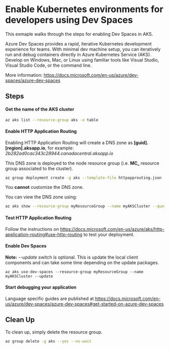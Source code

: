 # Enable Kubernetes environments for developers using Dev Spaces

This exmaple walks through the steps for enabling Dev Spaces in AKS.

Azure Dev Spaces provides a rapid, iterative Kubernetes development experience for teams. With minimal dev machine setup, you can iteratively run and debug containers directly in Azure Kubernetes Service (AKS). Develop on Windows, Mac, or Linux using familiar tools like Visual Studio, Visual Studio Code, or the command line.

More information: https://docs.microsoft.com/en-us/azure/dev-spaces/azure-dev-spaces

## Steps

#### Get the name of the AKS cluster

```bash
az aks list --resource-group aks -o table
```

#### Enable HTTP Application Routing

Enabling HTTP Application Routing will create a DNS zone as **[guid].[region].aksapp.io**, for example: *2b282ad0cac343c28944.canadacentral.aksapp.io*

This DNS zone is deployed to the node resource group (i.e. **MC_** resource group associated to the cluster).

```bash
az group deployment create -g aks --template-file httpapprouting.json
```

You **cannot** customize the DNS zone.

You can view the DNS zone using:

```bash
az aks show --resource-group myResourceGroup --name myAKSCluster --query addonProfiles.httpApplicationRouting.config.HTTPApplicationRoutingZoneName
```

#### Test HTTP Application Routing

Follow the instructions on https://docs.microsoft.com/en-us/azure/aks/http-application-routing#use-http-routing to test your deployment.

#### Enable Dev Spaces

**Note:**  *--update* switch is optional.  This is update the local client components and can take some time depending on the update packages.
```
az aks use-dev-spaces --resource-group myResourceGroup --name myAKSCluster --update
```

#### Start debugging your application

Language specific guides are published at https://docs.microsoft.com/en-us/azure/dev-spaces/azure-dev-spaces#get-started-on-azure-dev-spaces

## Clean Up

To clean up, simply delete the resource group.

```bash
az group delete -g aks --yes --no-wait
```
